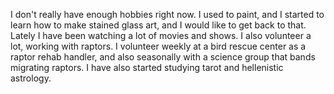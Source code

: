 I don't really have enough hobbies right now. I used to paint, and
I started to learn how to make stained glass art, and I would like
to get back to that. Lately I have been watching a lot of movies
and shows. I also volunteer a lot, working with raptors. I volunteer
weekly at a bird rescue center as a raptor rehab handler, and also
seasonally with a science group that bands migrating raptors. I have
also started studying tarot and hellenistic astrology.
